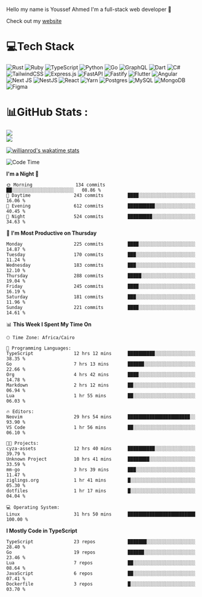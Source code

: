 Hello my name is Youssef Ahmed I'm a full-stack web developer 👋

Check out my [website](https://youssefahmed.vercel.app)
 
# 💻Tech Stack

![Rust](https://img.shields.io/badge/rust-%23000000.svg?style=for-the-badge&logo=rust&logoColor=white) ![Ruby](https://img.shields.io/badge/ruby-%23CC342D.svg?style=for-the-badge&logo=ruby&logoColor=white) ![TypeScript](https://img.shields.io/badge/typescript-%23007ACC.svg?style=for-the-badge&logo=typescript&logoColor=white) ![Python](https://img.shields.io/badge/python-3670A0?style=for-the-badge&logo=python&logoColor=ffdd54) ![Go](https://img.shields.io/badge/go-%2300ADD8.svg?style=for-the-badge&logo=go&logoColor=white) ![GraphQL](https://img.shields.io/badge/-GraphQL-E10098?style=for-the-badge&logo=graphql&logoColor=white) ![Dart](https://img.shields.io/badge/dart-%230175C2.svg?style=for-the-badge&logo=dart&logoColor=white) ![C#](https://img.shields.io/badge/c%23-%23239120.svg?style=for-the-badge&logo=c-sharp&logoColor=white) ![TailwindCSS](https://img.shields.io/badge/tailwindcss-%2338B2AC.svg?style=for-the-badge&logo=tailwind-css&logoColor=white) ![Express.js](https://img.shields.io/badge/express.js-%23404d59.svg?style=for-the-badge&logo=express&logoColor=%2361DAFB) ![FastAPI](https://img.shields.io/badge/FastAPI-005571?style=for-the-badge&logo=fastapi) ![Fastify](https://img.shields.io/badge/fastify-%23000000.svg?style=for-the-badge&logo=fastify&logoColor=white) ![Flutter](https://img.shields.io/badge/Flutter-%2302569B.svg?style=for-the-badge&logo=Flutter&logoColor=white) ![Angular](https://img.shields.io/badge/angular-%23DD0031.svg?style=for-the-badge&logo=angular&logoColor=white) ![Next JS](https://img.shields.io/badge/Next-black?style=for-the-badge&logo=next.js&logoColor=white) ![NestJS](https://img.shields.io/badge/nestjs-%23E0234E.svg?style=for-the-badge&logo=nestjs&logoColor=white) ![React](https://img.shields.io/badge/react-%2320232a.svg?style=for-the-badge&logo=react&logoColor=%2361DAFB) ![Yarn](https://img.shields.io/badge/yarn-%232C8EBB.svg?style=for-the-badge&logo=yarn&logoColor=white) ![Postgres](https://img.shields.io/badge/postgres-%23316192.svg?style=for-the-badge&logo=postgresql&logoColor=white) ![MySQL](https://img.shields.io/badge/mysql-%2300f.svg?style=for-the-badge&logo=mysql&logoColor=white) ![MongoDB](https://img.shields.io/badge/MongoDB-%234ea94b.svg?style=for-the-badge&logo=mongodb&logoColor=white)     ![Figma](https://img.shields.io/badge/figma-%23F24E1E.svg?style=for-the-badge&logo=figma&logoColor=white)

# 📊GitHub Stats :

![](https://github-readme-stats.vercel.app/api?username=joetifa2003&theme=tokyonight&hide_border=false&include_all_commits=false&count_private=false)<br/>
![](https://github-readme-streak-stats.herokuapp.com/?user=joetifa2003&theme=tokyonight&hide_border=false)<br/>

[![willianrod's wakatime stats](https://github-readme-stats.vercel.app/api/wakatime?username=joetifa2003&layout=compact)](https://github.com/anuraghazra/github-readme-stats)
<!--START_SECTION:waka-->
![Code Time](http://img.shields.io/badge/Code%20Time-2%2C454%20hrs%2026%20mins-blue)

**I'm a Night 🦉** 

```text
🌞 Morning                134 commits         ██░░░░░░░░░░░░░░░░░░░░░░░   08.86 % 
🌆 Daytime                243 commits         ████░░░░░░░░░░░░░░░░░░░░░   16.06 % 
🌃 Evening                612 commits         ██████████░░░░░░░░░░░░░░░   40.45 % 
🌙 Night                  524 commits         █████████░░░░░░░░░░░░░░░░   34.63 % 
```
📅 **I'm Most Productive on Thursday** 

```text
Monday                   225 commits         ████░░░░░░░░░░░░░░░░░░░░░   14.87 % 
Tuesday                  170 commits         ███░░░░░░░░░░░░░░░░░░░░░░   11.24 % 
Wednesday                183 commits         ███░░░░░░░░░░░░░░░░░░░░░░   12.10 % 
Thursday                 288 commits         █████░░░░░░░░░░░░░░░░░░░░   19.04 % 
Friday                   245 commits         ████░░░░░░░░░░░░░░░░░░░░░   16.19 % 
Saturday                 181 commits         ███░░░░░░░░░░░░░░░░░░░░░░   11.96 % 
Sunday                   221 commits         ████░░░░░░░░░░░░░░░░░░░░░   14.61 % 
```


📊 **This Week I Spent My Time On** 

```text
🕑︎ Time Zone: Africa/Cairo

💬 Programming Languages: 
TypeScript               12 hrs 12 mins      ██████████░░░░░░░░░░░░░░░   38.35 % 
Go                       7 hrs 13 mins       ██████░░░░░░░░░░░░░░░░░░░   22.66 % 
Org                      4 hrs 42 mins       ████░░░░░░░░░░░░░░░░░░░░░   14.78 % 
Markdown                 2 hrs 12 mins       ██░░░░░░░░░░░░░░░░░░░░░░░   06.94 % 
Lua                      1 hr 55 mins        ██░░░░░░░░░░░░░░░░░░░░░░░   06.03 % 

🔥 Editors: 
Neovim                   29 hrs 54 mins      ███████████████████████░░   93.90 % 
VS Code                  1 hr 56 mins        ██░░░░░░░░░░░░░░░░░░░░░░░   06.10 % 

🐱‍💻 Projects: 
cyza-assets              12 hrs 40 mins      ██████████░░░░░░░░░░░░░░░   39.79 % 
Unknown Project          10 hrs 41 mins      ████████░░░░░░░░░░░░░░░░░   33.59 % 
mm-go                    3 hrs 39 mins       ███░░░░░░░░░░░░░░░░░░░░░░   11.47 % 
ziglings.org             1 hr 41 mins        █░░░░░░░░░░░░░░░░░░░░░░░░   05.30 % 
dotfiles                 1 hr 17 mins        █░░░░░░░░░░░░░░░░░░░░░░░░   04.04 % 

💻 Operating System: 
Linux                    31 hrs 50 mins      █████████████████████████   100.00 % 
```

**I Mostly Code in TypeScript** 

```text
TypeScript               23 repos            ███████░░░░░░░░░░░░░░░░░░   28.40 % 
Go                       19 repos            ██████░░░░░░░░░░░░░░░░░░░   23.46 % 
Lua                      7 repos             ██░░░░░░░░░░░░░░░░░░░░░░░   08.64 % 
JavaScript               6 repos             ██░░░░░░░░░░░░░░░░░░░░░░░   07.41 % 
Dockerfile               3 repos             █░░░░░░░░░░░░░░░░░░░░░░░░   03.70 % 
```




<!--END_SECTION:waka-->
